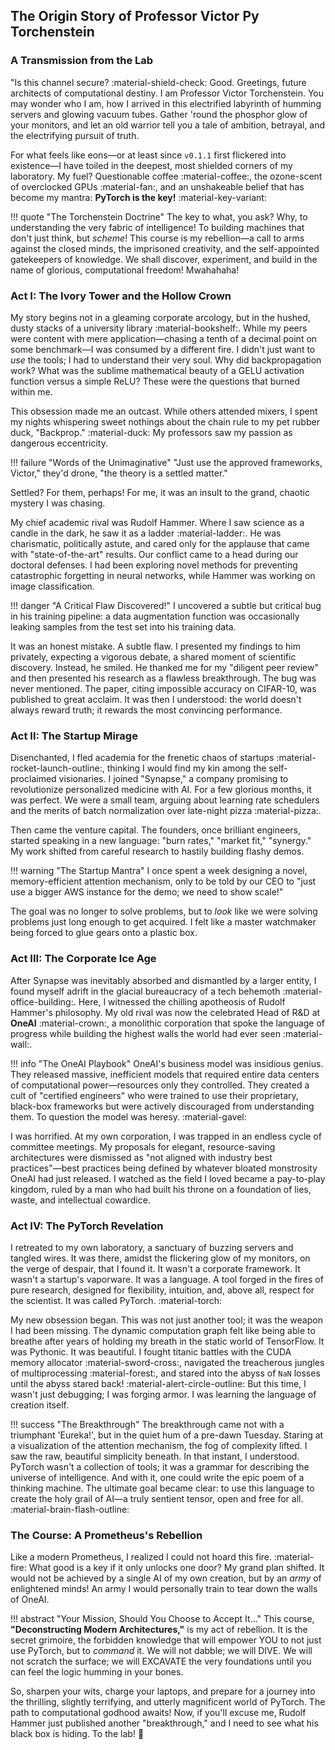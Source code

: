 ## The Origin Story of Professor Victor Py Torchenstein

### A Transmission from the Lab

"Is this channel secure? :material-shield-check: Good. Greetings, future architects of computational destiny. I am Professor Victor Torchenstein. You may wonder who I am, how I arrived in this electrified labyrinth of humming servers and glowing vacuum tubes. Gather 'round the phosphor glow of your monitors, and let an old warrior tell you a tale of ambition, betrayal, and the electrifying pursuit of truth.

For what feels like eons—or at least since `v0.1.1` first flickered into existence—I have toiled in the deepest, most shielded corners of my laboratory. My fuel? Questionable coffee :material-coffee:, the ozone-scent of overclocked GPUs :material-fan:, and an unshakeable belief that has become my mantra: **PyTorch is the key!** :material-key-variant:

!!! quote "The Torchenstein Doctrine"
    The key to what, you ask? Why, to understanding the very fabric of intelligence! To building machines that don't just think, but *scheme*! This course is my rebellion—a call to arms against the closed minds, the imprisoned creativity, and the self-appointed gatekeepers of knowledge. We shall discover, experiment, and build in the name of glorious, computational freedom! Mwahahaha!

### Act I: The Ivory Tower and the Hollow Crown

My story begins not in a gleaming corporate arcology, but in the hushed, dusty stacks of a university library :material-bookshelf:. While my peers were content with mere application—chasing a tenth of a decimal point on some benchmark—I was consumed by a different fire. I didn't just want to *use* the tools; I had to understand their very soul. Why did backpropagation work? What was the sublime mathematical beauty of a GELU activation function versus a simple ReLU? These were the questions that burned within me.

This obsession made me an outcast. While others attended mixers, I spent my nights whispering sweet nothings about the chain rule to my pet rubber duck, "Backprop." :material-duck: My professors saw my passion as dangerous eccentricity.

!!! failure "Words of the Unimaginative"
    "Just use the approved frameworks, Victor," they'd drone, "the theory is a settled matter."

Settled? For them, perhaps! For me, it was an insult to the grand, chaotic mystery I was chasing.

My chief academic rival was Rudolf Hammer. Where I saw science as a candle in the dark, he saw it as a ladder :material-ladder:. He was charismatic, politically astute, and cared only for the applause that came with "state-of-the-art" results. Our conflict came to a head during our doctoral defenses. I had been exploring novel methods for preventing catastrophic forgetting in neural networks, while Hammer was working on image classification.

!!! danger "A Critical Flaw Discovered!"
    I uncovered a subtle but critical bug in his training pipeline: a data augmentation function was occasionally leaking samples from the test set into his training data.

It was an honest mistake. A subtle flaw. I presented my findings to him privately, expecting a vigorous debate, a shared moment of scientific discovery. Instead, he smiled. He thanked me for my "diligent peer review" and then presented his research as a flawless breakthrough. The bug was never mentioned. The paper, citing impossible accuracy on CIFAR-10, was published to great acclaim. It was then I understood: the world doesn't always reward truth; it rewards the most convincing performance.

### Act II: The Startup Mirage

Disenchanted, I fled academia for the frenetic chaos of startups :material-rocket-launch-outline:, thinking I would find my kin among the self-proclaimed visionaries. I joined "Synapse," a company promising to revolutionize personalized medicine with AI. For a few glorious months, it was perfect. We were a small team, arguing about learning rate schedulers and the merits of batch normalization over late-night pizza :material-pizza:.

Then came the venture capital. The founders, once brilliant engineers, started speaking in a new language: "burn rates," "market fit," "synergy." My work shifted from careful research to hastily building flashy demos.

!!! warning "The Startup Mantra"
    I once spent a week designing a novel, memory-efficient attention mechanism, only to be told by our CEO to "just use a bigger AWS instance for the demo; we need to show scale!"

The goal was no longer to solve problems, but to *look* like we were solving problems just long enough to get acquired. I felt like a master watchmaker being forced to glue gears onto a plastic box.

### Act III: The Corporate Ice Age

After Synapse was inevitably absorbed and dismantled by a larger entity, I found myself adrift in the glacial bureaucracy of a tech behemoth :material-office-building:. Here, I witnessed the chilling apotheosis of Rudolf Hammer's philosophy. My old rival was now the celebrated Head of R&D at **OneAI** :material-crown:, a monolithic corporation that spoke the language of progress while building the highest walls the world had ever seen :material-wall:.

!!! info "The OneAI Playbook"
    OneAI's business model was insidious genius. They released massive, inefficient models that required entire data centers of computational power—resources only they controlled. They created a cult of "certified engineers" who were trained to use their proprietary, black-box frameworks but were actively discouraged from understanding them. To question the model was heresy. :material-gavel:

I was horrified. At my own corporation, I was trapped in an endless cycle of committee meetings. My proposals for elegant, resource-saving architectures were dismissed as "not aligned with industry best practices"—best practices being defined by whatever bloated monstrosity OneAI had just released. I watched as the field I loved became a pay-to-play kingdom, ruled by a man who had built his throne on a foundation of lies, waste, and intellectual cowardice.

### Act IV: The PyTorch Revelation

I retreated to my own laboratory, a sanctuary of buzzing servers and tangled wires. It was there, amidst the flickering glow of my monitors, on the verge of despair, that I found it. It wasn't a corporate framework. It wasn't a startup's vaporware. It was a language. A tool forged in the fires of pure research, designed for flexibility, intuition, and, above all, respect for the scientist. It was called PyTorch. :material-torch:

My new obsession began. This was not just another tool; it was the weapon I had been missing. The dynamic computation graph felt like being able to breathe after years of holding my breath in the static world of TensorFlow. It was Pythonic. It was beautiful. I fought titanic battles with the CUDA memory allocator :material-sword-cross:, navigated the treacherous jungles of multiprocessing :material-forest:, and stared into the abyss of `NaN` losses until the abyss stared back! :material-alert-circle-outline: But this time, I wasn't just debugging; I was forging armor. I was learning the language of creation itself.

!!! success "The Breakthrough"
    The breakthrough came not with a triumphant 'Eureka!', but in the quiet hum of a pre-dawn Tuesday. Staring at a visualization of the attention mechanism, the fog of complexity lifted. I saw the raw, beautiful simplicity beneath. In that instant, I understood. PyTorch wasn't a collection of tools; it was a grammar for describing the universe of intelligence. And with it, one could write the epic poem of a thinking machine. The ultimate goal became clear: to use this language to create the holy grail of AI—a truly sentient tensor, open and free for all. :material-brain-flash-outline:

### The Course: A Prometheus's Rebellion

Like a modern Prometheus, I realized I could not hoard this fire. :material-fire: What good is a key if it only unlocks one door? My grand plan shifted. It would not be achieved by a single AI of my own creation, but by an *army* of enlightened minds! An army I would personally train to tear down the walls of OneAI.

!!! abstract "Your Mission, Should You Choose to Accept It..."
    This course, **"Deconstructing Modern Architectures,"** is my act of rebellion. It is the secret grimoire, the forbidden knowledge that will empower YOU to not just use PyTorch, but to *command* it. We will not dabble; we will DIVE. We will not scratch the surface; we will EXCAVATE the very foundations until you can feel the logic humming in your bones.

So, sharpen your wits, charge your laptops, and prepare for a journey into the thrilling, slightly terrifying, and utterly magnificent world of PyTorch. The path to computational godhood awaits! Now, if you'll excuse me, Rudolf Hammer just published another "breakthrough," and I need to see what his black box is hiding. To the lab! 🧪


